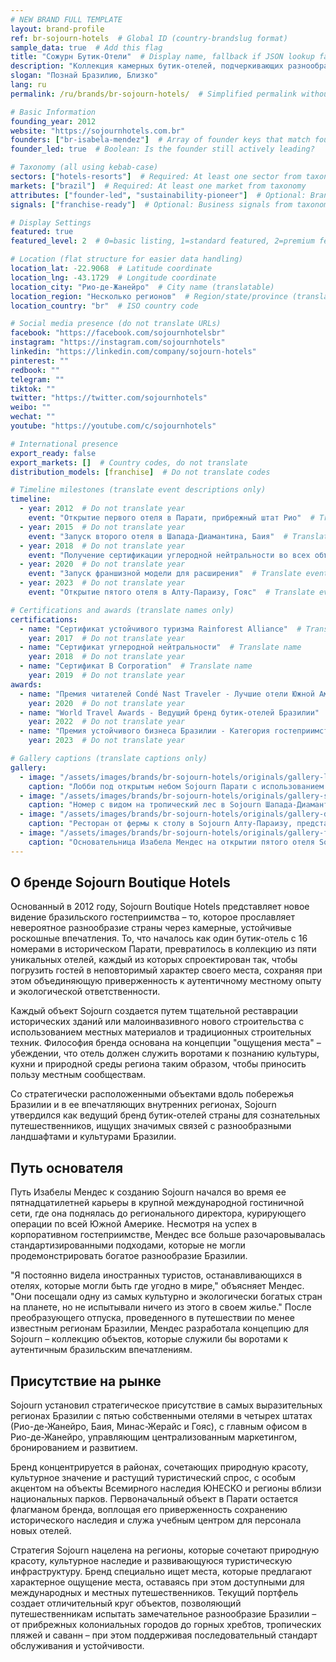 ```yaml
---
# NEW BRAND FULL TEMPLATE
layout: brand-profile
ref: br-sojourn-hotels  # Global ID (country-brandslug format)
sample_data: true  # Add this flag
title: "Сожурн Бутик-Отели"  # Display name, fallback if JSON lookup fails
description: "Коллекция камерных бутик-отелей, подчеркивающих разнообразие бразильских ландшафтов через устойчивую роскошь и аутентичный местный опыт."
slogan: "Познай Бразилию, Близко"
lang: ru
permalink: /ru/brands/br-sojourn-hotels/  # Simplified permalink without country code

# Basic Information
founding_year: 2012
website: "https://sojournhotels.com.br"
founders: ["br-isabela-mendez"]  # Array of founder keys that match founder_names.json entries
founder_led: true  # Boolean: Is the founder still actively leading?

# Taxonomy (all using kebab-case)
sectors: ["hotels-resorts"]  # Required: At least one sector from taxonomy
markets: ["brazil"]  # Required: At least one market from taxonomy
attributes: ["founder-led", "sustainability-pioneer"]  # Optional: Brand attributes from taxonomy
signals: ["franchise-ready"]  # Optional: Business signals from taxonomy

# Display Settings
featured: true
featured_level: 2  # 0=basic listing, 1=standard featured, 2=premium featured

# Location (flat structure for easier data handling)
location_lat: -22.9068  # Latitude coordinate
location_lng: -43.1729  # Longitude coordinate
location_city: "Рио-де-Жанейро"  # City name (translatable)
location_region: "Несколько регионов"  # Region/state/province (translatable, optional)
location_country: "br"  # ISO country code

# Social media presence (do not translate URLs)
facebook: "https://facebook.com/sojournhotelsbr"
instagram: "https://instagram.com/sojournhotels"
linkedin: "https://linkedin.com/company/sojourn-hotels"
pinterest: ""
redbook: ""
telegram: ""
tiktok: ""
twitter: "https://twitter.com/sojournhotels"
weibo: ""
wechat: ""
youtube: "https://youtube.com/c/sojournhotels"

# International presence
export_ready: false
export_markets: []  # Country codes, do not translate
distribution_models: [franchise]  # Do not translate codes

# Timeline milestones (translate event descriptions only)
timeline:
  - year: 2012  # Do not translate year
    event: "Открытие первого отеля в Парати, прибрежный штат Рио"  # Translate event description
  - year: 2015  # Do not translate year
    event: "Запуск второго отеля в Шапада-Диамантина, Баия"  # Translate event description
  - year: 2018  # Do not translate year
    event: "Получение сертификации углеродной нейтральности во всех объектах"  # Translate event description
  - year: 2020  # Do not translate year
    event: "Запуск франшизной модели для расширения"  # Translate event description
  - year: 2023  # Do not translate year
    event: "Открытие пятого отеля в Алту-Параизу, Гояс"  # Translate event description

# Certifications and awards (translate names only)
certifications:
  - name: "Сертификат устойчивого туризма Rainforest Alliance"  # Translate name
    year: 2017  # Do not translate year
  - name: "Сертификат углеродной нейтральности"  # Translate name
    year: 2018  # Do not translate year
  - name: "Сертификат B Corporation"  # Translate name
    year: 2019  # Do not translate year
awards:
  - name: "Премия читателей Condé Nast Traveler - Лучшие отели Южной Америки"  # Translate name
    year: 2020  # Do not translate year
  - name: "World Travel Awards - Ведущий бренд бутик-отелей Бразилии"  # Translate name
    year: 2022  # Do not translate year
  - name: "Премия устойчивого бизнеса Бразилии - Категория гостеприимства"  # Translate name
    year: 2023  # Do not translate year

# Gallery captions (translate captions only)
gallery:
  - image: "/assets/images/brands/br-sojourn-hotels/originals/gallery-lobby.jpg"  # Do not translate path
    caption: "Лобби под открытым небом Sojourn Парати с использованием местных материалов и ремесленной мебели"  # Translate caption
  - image: "/assets/images/brands/br-sojourn-hotels/originals/gallery-suite.jpg"  # Do not translate path
    caption: "Номер с видом на тропический лес в Sojourn Шапада-Диамантина с частным мини-бассейном"  # Translate caption
  - image: "/assets/images/brands/br-sojourn-hotels/originals/gallery-dining.jpg"  # Do not translate path
    caption: "Ресторан от фермы к столу в Sojourn Алту-Параизу, представляющий региональную кухню"  # Translate caption
  - image: "/assets/images/brands/br-sojourn-hotels/originals/gallery-founder.jpg"  # Do not translate path
    caption: "Основательница Изабела Мендес на открытии пятого отеля Sojourn в 2023 году"  # Translate caption
---
```


## О бренде Sojourn Boutique Hotels

Основанный в 2012 году, Sojourn Boutique Hotels представляет новое видение бразильского гостеприимства – то, которое прославляет невероятное разнообразие страны через камерные, устойчивые роскошные впечатления. То, что началось как один бутик-отель с 16 номерами в историческом Парати, превратилось в коллекцию из пяти уникальных отелей, каждый из которых спроектирован так, чтобы погрузить гостей в неповторимый характер своего места, сохраняя при этом объединяющую приверженность к аутентичному местному опыту и экологической ответственности.

Каждый объект Sojourn создается путем тщательной реставрации исторических зданий или малоинвазивного нового строительства с использованием местных материалов и традиционных строительных техник. Философия бренда основана на концепции "ощущения места" – убеждении, что отель должен служить воротами к познанию культуры, кухни и природной среды региона таким образом, чтобы приносить пользу местным сообществам.

Со стратегически расположенными объектами вдоль побережья Бразилии и в ее впечатляющих внутренних регионах, Sojourn утвердился как ведущий бренд бутик-отелей страны для сознательных путешественников, ищущих значимых связей с разнообразными ландшафтами и культурами Бразилии.

## Путь основателя

Путь Изабелы Мендес к созданию Sojourn начался во время ее пятнадцатилетней карьеры в крупной международной гостиничной сети, где она поднялась до регионального директора, курирующего операции по всей Южной Америке. Несмотря на успех в корпоративном гостеприимстве, Мендес все больше разочаровывалась стандартизированными подходами, которые не могли продемонстрировать богатое разнообразие Бразилии.

"Я постоянно видела иностранных туристов, останавливающихся в отелях, которые могли быть где угодно в мире," объясняет Мендес. "Они посещали одну из самых культурно и экологически богатых стран на планете, но не испытывали ничего из этого в своем жилье." После преобразующего отпуска, проведенного в путешествии по менее известным регионам Бразилии, Мендес разработала концепцию для Sojourn – коллекцию объектов, которые служили бы воротами к аутентичным бразильским впечатлениям.

## Присутствие на рынке

Sojourn установил стратегическое присутствие в самых выразительных регионах Бразилии с пятью собственными отелями в четырех штатах (Рио-де-Жанейро, Баия, Минас-Жерайс и Гояс), с главным офисом в Рио-де-Жанейро, управляющим централизованным маркетингом, бронированием и развитием.

Бренд концентрируется в районах, сочетающих природную красоту, культурное значение и растущий туристический спрос, с особым акцентом на объекты Всемирного наследия ЮНЕСКО и регионы вблизи национальных парков. Первоначальный объект в Парати остается флагманом бренда, воплощая его приверженность сохранению исторического наследия и служа учебным центром для персонала новых отелей.

Стратегия Sojourn нацелена на регионы, которые сочетают природную красоту, культурное наследие и развивающуюся туристическую инфраструктуру. Бренд специально ищет места, которые предлагают характерное ощущение места, оставаясь при этом доступными для международных и местных путешественников. Текущий портфель создает отличительный круг объектов, позволяющий путешественникам испытать замечательное разнообразие Бразилии – от прибрежных колониальных городов до горных хребтов, тропических пляжей и саванн – при этом поддерживая последовательный стандарт обслуживания и устойчивости.
